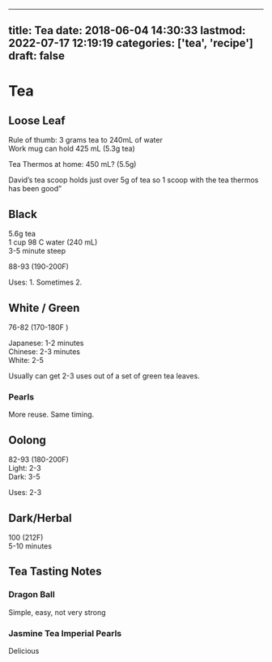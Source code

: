 
---
title: Tea
date: 2018-06-04 14:30:33
lastmod: 2022-07-17 12:19:19
categories: ['tea', 'recipe']
draft: false
---


# Tea
## Loose Leaf
Rule of thumb: 3 grams tea to 240mL of water  
Work mug can hold 425 mL (5.3g tea)

Tea Thermos at home: 450 mL? (5.5g)

David’s tea scoop holds just over 5g of tea so 1 scoop with the tea thermos has been good”

## Black
5.6g tea  
1 cup 98 C water (240 mL)  
3-5 minute steep

88-93 (190-200F)

Uses: 1. Sometimes 2.

## White / Green
76-82 (170-180F )

Japanese: 1-2 minutes  
Chinese: 2-3 minutes  
White: 2-5

Usually can get 2-3 uses out of a set of green tea leaves.

### Pearls
More reuse. Same timing.

## Oolong
82-93 (180-200F)  
Light: 2-3  
Dark: 3-5

Uses: 2-3

## Dark/Herbal
100 (212F)  
5-10 minutes

## Tea Tasting Notes
### Dragon Ball
Simple, easy, not very strong

### Jasmine Tea Imperial Pearls
Delicious


<!-- #public #tea #recipe -->

<!-- {BearID:305AF6C5-BDD0-43BA-A1F8-D7FA26550619-367-0000C95674BC74AB} -->
